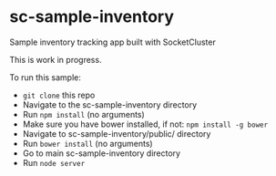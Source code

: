 # sc-sample-inventory
Sample inventory tracking app built with SocketCluster

This is work in progress.

To run this sample:

- ```git clone``` this repo
- Navigate to the sc-sample-inventory directory
- Run ```npm install``` (no arguments)
- Make sure you have bower installed, if not: ```npm install -g bower```
- Navigate to sc-sample-inventory/public/ directory
- Run ```bower install``` (no arguments)
- Go to main sc-sample-inventory directory
- Run ```node server```